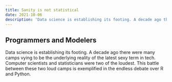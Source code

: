 ```yaml
---
title: Sanity is not statistical
date: 2021-10-06
description: 'Data science is establishing its footing. A decade ago there were many camps vying to be the underlying reality of the latest sexy term in tech. Computer scientists and statisticians were two of the loudest. This battle between these two loud camps is exemplified in the endless debate over R and Python.'
---
```


## Programmers and Modelers

Data science is establishing its footing. A decade ago there were many camps vying to be the underlying reality of the latest sexy term in tech. Computer scientists and statisticians were two of the loudest. This battle between these two loud camps is exemplified in the endless debate over R and Python. 

